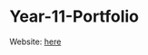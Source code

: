 # Year-11-Portfolio

Website: [here](https://github.com/KartikaApDD/Year-11-Portfolio/assets/159852394/09524751-2d04-4ab5-b9ab-979be7acbebd)
